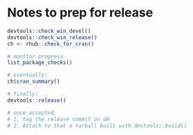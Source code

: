 Notes to prep for release
=========================

```r
devtools::check_win_devel()
devtools::check_win_release()
ch <- rhub::check_for_cran()

# monitor progress
list_package_checks()

# eventually:
ch$cran_summary()

# finally:
devtools::release()

# once accepted, 
# 1. tag the release commit on GH
# 2. Attach to that a tarball built with devtools::build()
```
